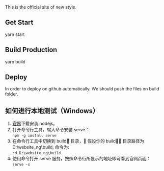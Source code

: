 This is the official site of new style.

## Get Start

yarn start

## Build Production

yarn build

## Deploy

In order to deploy on github automatically. We should push the files on build folder.

## 如何进行本地测试（Windows）

1. [官网](https://nodejs.org)下载安装 nodejs。
2. 打开命令行工具，输入命令安装 serve：  
   `npm -g install serve`
3. 在命令行工具中切换到 build 目录， 假设你的 build 目录路径为 D:\website_ng\build, 命令为:  
   `cd D:\website_ng\build`
4. 使用命令打开 serve 服务，按照命令行所显示的地址即可看到官网页面：  
   `serve -s`
